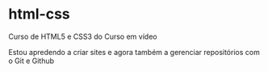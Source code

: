 # html-css
 Curso de HTML5 e CSS3 do Curso em vídeo

 Estou apredendo a criar sites e agora também a gerenciar repositórios com o Git e Github
